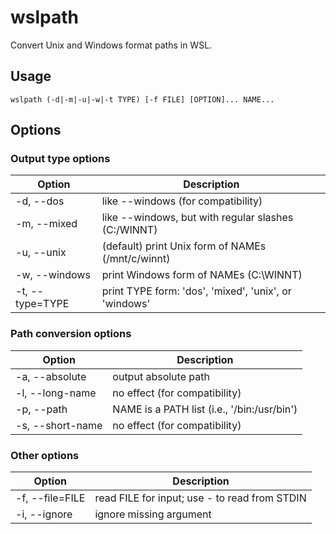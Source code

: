# wslpath
Convert Unix and Windows format paths in WSL.

## Usage
    wslpath (-d|-m|-u|-w|-t TYPE) [-f FILE] [OPTION]... NAME...

## Options

### Output type options
 Option          | Description
-----------------|------------------------------------------------------
 -d, --dos       | like --windows (for compatibility)
 -m, --mixed     | like --windows, but with regular slashes (C:/WINNT)
 -u, --unix      | (default) print Unix form of NAMEs (/mnt/c/winnt)
 -w, --windows   | print Windows form of NAMEs (C:\WINNT)
 -t, --type=TYPE | print TYPE form: 'dos', 'mixed', 'unix', or 'windows'

### Path conversion options
 Option           | Description
------------------|---------------------------------------------
 -a, --absolute   | output absolute path
 -l, --long-name  | no effect (for compatibility)
 -p, --path       | NAME is a PATH list (i.e., '/bin:/usr/bin')
 -s, --short-name | no effect (for compatibility)

### Other options
 Option          | Description
-----------------|-----------------------------------------------
 -f, --file=FILE | read FILE for input; use - to read from STDIN
 -i, --ignore    | ignore missing argument
